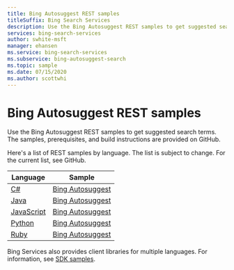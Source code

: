 ```yaml
---
title: Bing Autosuggest REST samples
titleSuffix: Bing Search Services
description: Use the Bing Autosuggest REST samples to get suggested search terms.
services: bing-search-services
author: swhite-msft
manager: ehansen
ms.service: bing-search-services
ms.subservice: bing-autosuggest-search
ms.topic: sample
ms.date: 07/15/2020
ms.author: scottwhi
---
```


# Bing Autosuggest REST samples

Use the Bing Autosuggest REST samples to get suggested search terms. The samples, prerequisites, and build instructions are provided on GitHub. 

Here's a list of REST samples by language. The list is subject to change. For the current list, see GitHub.

|Language|Sample
|-|-
|<a href="https://github.com/microsoft/bing-search-dotnet-samples/tree/main/rest" target="_blank">C#</a>|<a href="https://github.com/microsoft/bing-search-dotnet-samples/blob/main/rest/BingAutosuggestV7.cs" target="_blank">Bing Autosuggest</a>
|<a href="https://github.com/microsoft/bing-search-java-samples/tree/main/rest" target="_blank">Java</a>|<a href="https://github.com/microsoft/bing-search-java-samples/blob/main/rest/BingAutosuggestV7.java" target="_blank">Bing Autosuggest</a>
|<a href="https://github.com/microsoft/bing-search-nodejs-samples/tree/main/rest" target="_blank">JavaScript</a>|<a href="https://github.com/microsoft/bing-search-nodejs-samples/blob/main/rest/BingAutosuggestV7.js" target="_blank">Bing Autosuggest</a>
|<a href="https://github.com/microsoft/bing-search-python-samples/tree/main/rest" target="_blank">Python</a>|<a href="https://github.com/microsoft/bing-search-python-samples/blob/main/rest/BingAutosuggestV7.py" target="_blank">Bing Autosuggest</a>
|<a href="https://github.com/microsoft/bing-search-ruby-samples/tree/main/rest" target="_blank">Ruby</a>|<a href="https://github.com/microsoft/bing-search-ruby-samples/blob/main/rest/BingAutosuggestV7.rb" target="_blank">Bing Autosuggest</a>


Bing Services also provides client libraries for multiple languages. For information, see [SDK samples](sdk-samples.md). 
